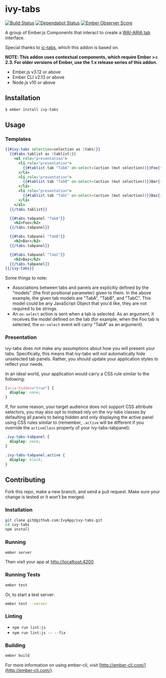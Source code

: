 # ivy-tabs

[![Build Status](https://travis-ci.org/IvyApp/ivy-tabs.svg?branch=master)](https://travis-ci.org/IvyApp/ivy-tabs)
[![Dependabot Status](https://api.dependabot.com/badges/status?host=github&repo=IvyApp/ivy-tabs)](https://dependabot.com)
[![Ember Observer Score](http://emberobserver.com/badges/ivy-tabs.svg)](http://emberobserver.com/addons/ivy-tabs)

A group of Ember.js Components that interact to create a [WAI-ARIA tab] interface.

Special thanks to [ic-tabs], which this addon is based on.

**NOTE: This addon uses contextual components, which require Ember >= 2.3. For
older versions of Ember, use the 1.x release series of this addon.**
* Ember.js v3.12 or above
* Ember CLI v2.13 or above
* Node.js v10 or above

## Installation

```sh
$ ember install ivy-tabs
```

## Usage

### Templates

```handlebars
{{#ivy-tabs selection=selection as |tabs|}}
  {{#tabs.tablist as |tablist|}}
    <ul role="presentation">
      <li role="presentation">
        {{#tablist.tab "TabA" on-select=(action (mut selection))}}Foo{{/tablist.tab}}
      </li>
      <li role="presentation">
        {{#tablist.tab "TabB" on-select=(action (mut selection))}}Bar{{/tablist.tab}}
      </li>
      <li role="presentation">
        {{#tablist.tab "TabC" on-select=(action (mut selection))}}Baz{{/tablist.tab}}
      </li>
    </ul>
  {{/tabs.tablist}}

  {{#tabs.tabpanel "TabA"}}
    <h2>Foo</h2>
  {{/tabs.tabpanel}}

  {{#tabs.tabpanel "TabB"}}
    <h2>Bar</h2>
  {{/tabs.tabpanel}}

  {{#tabs.tabpanel "TabC"}}
    <h2>Baz</h2>
  {{/tabs.tabpanel}}
{{/ivy-tabs}}
```

Some things to note:

  * Associations between tabs and panels are explicitly defined by the "models"
    (the first positional parameter) given to them. In the above example, the
    given tab models are "TabA", "TabB", and "TabC". This model could be any
    JavaScript Object that you'd like, they are not required to be strings.
  * An `on-select` action is sent when a tab is selected. As an argument, it
    receives the model defined on the tab (for example, when the Foo tab is
    selected, the `on-select` event will carry "TabA" as an argument).

### Presentation

ivy-tabs does not make any assumptions about how you will present your tabs.
Specifically, this means that ivy-tabs will not automatically hide unselected
tab panels. Rather, you should update your application styles to reflect your
needs.

In an ideal world, your application would carry a CSS rule similar to the
following:

```css
[aria-hidden="true"] {
  display: none;
}
```

If, for some reason, your target audience does not support CSS attribute
selectors, you may also opt to instead rely on the ivy-tabs classes by
defaulting all panels to being hidden and only displaying the active panel
using CSS rules similar to (remember, `.active` will be different if you
override the `activeClass` property of your ivy-tabs-tabpanel):

```css
.ivy-tabs-tabpanel {
  display: none;
}

.ivy-tabs-tabpanel.active {
  display: block;
}
```


## Contributing

Fork this repo, make a new branch, and send a pull request. Make sure your
change is tested or it won't be merged.

### Installation

```sh
git clone git@github.com:IvyApp/ivy-tabs.git
cd ivy-tabs
npm install
```

### Running

```sh
ember server
```

Then visit your app at [http://localhost:4200](http://localhost:4200).

### Running Tests

```sh
ember test
```

Or, to start a test server:

```sh
ember test --server
```

### Linting

* `npm run lint:js`
* `npm run lint:js -- --fix`

### Building

```sh
ember build
```

For more information on using ember-cli, visit
[http://ember-cli.com/](http://ember-cli.com/).

[WAI-ARIA tab]: http://www.w3.org/TR/wai-aria/roles#tab
[ic-tabs]: https://github.com/instructure/ic-tabs
